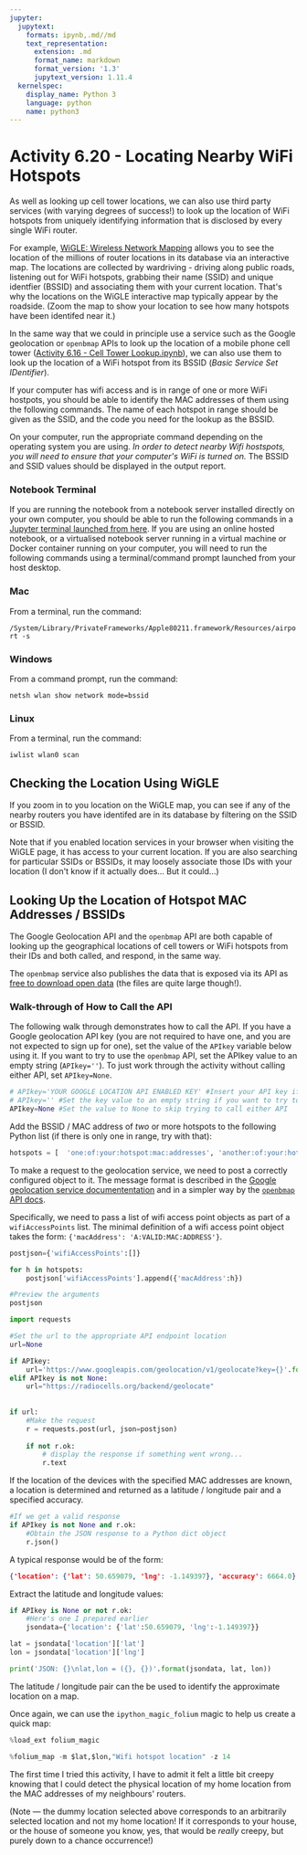 ```yaml
---
jupyter:
  jupytext:
    formats: ipynb,.md//md
    text_representation:
      extension: .md
      format_name: markdown
      format_version: '1.3'
      jupytext_version: 1.11.4
  kernelspec:
    display_name: Python 3
    language: python
    name: python3
---
```


# Activity 6.20 - Locating Nearby WiFi Hotspots

As well as looking up cell tower locations, we can also use third party services (with varying degrees of success!) to look up the location of WiFi hotspots from uniquely identifying information that is disclosed by every single WiFi router.

For example, [WiGLE: Wireless Network Mapping](https://wigle.net/) allows you to see the location of the millions of router locations in its database via an interactive map. The locations are collected by wardriving - driving along public roads, listening out for WiFi hotspots, grabbing their name (SSID) and unique identfier (BSSID) and associating them with your current location. That's why the locations on the WiGLE interactive map typically appear by the roadside. (Zoom the map to show your location to see how many hotspots have been identifed near it.)

In the same way that we could in principle use a service such as the Google geolocation or `openbmap` APIs to look up the location of a mobile phone cell tower ([Activity 6.16 - Cell Tower Lookup.ipynb](Activity%206.16%20-%20Cell%20Tower%20Lookup.ipynb)), we can also use them to look up the location of a WiFi hotspot from its BSSID (*Basic Service Set IDentifier*).

If your computer has wifi access and is in range of one or more WiFi hostpots, you should be able to identify the MAC addresses of them using the following commands. The name of each hotspot in range should be given as the SSID, and the code you need for the lookup as the BSSID.

On your computer, run the appropriate command depending on the operating system you are using. *In order to detect nearby Wifi hostspots, you will need to ensure that your computer's WiFi is turned on.* The BSSID and SSID values should be displayed in the output report.


### Notebook Terminal

If you are running the notebook from a notebook server installed directly on your own computer, you should be able to run the following commands in a [Jupyter terminal launched from here](/j/terminals/1). If you are using an online hosted notebook, or a virtualised notebook server running in a virtual machine or Docker container running on your computer, you will need to run the following commands using a terminal/command prompt launched from your host desktop.


### Mac

From a terminal, run the command:

`/System/Library/PrivateFrameworks/Apple80211.framework/Resources/airport -s`


### Windows

From a command prompt, run the command:

`netsh wlan show network mode=bssid`




### Linux

From a terminal, run the command:

`iwlist wlan0 scan`


## Checking the Location Using WiGLE

If you zoom in to you location on the WiGLE map, you can see if any of the nearby routers you have identifed are in its database by filtering on the SSID or BSSID.

Note that if you enabled location services in your browser when visiting the WiGLE page, it has access to your current location. If you are also searching for particular SSIDs or BSSIDs, it may loosely associate those IDs with your location (I don't know if it actually does... But it could...)


## Looking Up the Location of Hotspot MAC Addresses / BSSIDs

The Google Geolocation API and the `openbmap` API are both capable of looking up the geographical locations of cell towers or WiFi hotspots from their IDs and both called, and respond, in the same way.

The `openbmap` service also publishes the data that is exposed via its API as [free to download open data](https://radiocells.org/downloads/raw_data) (the files are quite large though!).


### Walk-through of How to Call the API

The following walk through demonstrates how to call the API. If you have a Google geolocation API key (you are not required to have one, and you are not expected to sign up for one), set the value of the `APIkey` variable below using it. If you want to try to use the `openbmap` API, set the APIkey value to an empty string (`APIkey=''`). To just work through the activity without calling either API, set `APIkey=None`.

```python
# APIkey='YOUR GOOGLE LOCATION API ENABLED KEY' #Insert your API key if you already have one & want to use it
# APIkey='' #Set the key value to an empty string if you want to try to use the openbmap service
APIkey=None #Set the value to None to skip trying to call either API
```

Add the BSSID / MAC address of *two* or more hotspots to the following Python list (if there is only one in range, try with that):

```python
hotspots = [  'one:of:your:hotspot:mac:addresses', 'another:of:your:hotspot:mac:addresses'] 
```

To make a request to the geolocation service, we need to post a correctly configured object to it. The message format is described in the [Google geolocation service documententation](https://developers.google.com/maps/documentation/geolocation/intro#wifi_access_point_object) and in a simpler way by the [`openbmap` API docs](https://radiocells.org/geolocation).

Specifically, we need to pass a list of wifi access point objects as part of a `wifiAccessPoints` list. The minimal definition of a wifi access point object takes the form: `{'macAddress': 'A:VALID:MAC:ADDRESS'}`.

```python
postjson={'wifiAccessPoints':[]}

for h in hotspots:
    postjson['wifiAccessPoints'].append({'macAddress':h})

#Preview the arguments
postjson
```

```python
import requests

#Set the url to the appropriate API endpoint location
url=None

if APIkey:
    url='https://www.googleapis.com/geolocation/v1/geolocate?key={}'.format(APIkey)
elif APIkey is not None:
    url="https://radiocells.org/backend/geolocate"
    
    
if url:
    #Make the request
    r = requests.post(url, json=postjson)
    
    if not r.ok:
        # display the response if something went wrong...
        r.text
```

If the location of the devices with the specified MAC addresses are known, a location is determined and returned as a latitude / longitude pair and a specified accuracy.

```python
#If we get a valid response
if APIkey is not None and r.ok:
    #Obtain the JSON response to a Python dict object
    r.json()
```

A typical response would be of the form:

```json
{'location': {'lat': 50.659079, 'lng': -1.149397}, 'accuracy': 6664.0}
```

Extract the latitude and longitude values:

```python
if APIkey is None or not r.ok:
    #Here's one I prepared earlier
    jsondata={'location': {'lat':50.659079, 'lng':-1.149397}}

lat = jsondata['location']['lat']
lon = jsondata['location']['lng']

print('JSON: {}\nlat,lon = ({}, {})'.format(jsondata, lat, lon))
```

The latitude / longitude pair can the be used to identify the approximate location on a map.

Once again, we can use the `ipython_magic_folium` magic to help us create a quick map:

```python
%load_ext folium_magic
```

```python
%folium_map -m $lat,$lon,"Wifi hotspot location" -z 14
```

The first time I tried this activity, I have to admit it felt a little bit creepy knowing that I could detect the physical location of my home location from the MAC addresses of my neighbours' routers.

(Note — the dummy location selected above corresponds to an arbitrarily selected location and not my home location! If it corresponds to your house, or the house of someone you know, yes, that would be *really* creepy, but purely down to a chance occurrence!)

